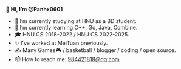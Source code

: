 👋 **Hi, I’m @Panhx0601**
- 🔭 I’m currently studying at HNU as a BD student.
- 🌱 I’m currently learning C++, Go, Java, Combine.
- 🎓 HNU CS 2018-2022 / HNU CS 2022-2025.
- ✨ I've worked at MeiTuan previously.
- ✍ Many Games🎮 / basketball / blogger / coding / open source.
- 📫 How to reach me: [984421818@qq.com](mailto:984421818@qq.com)

<!---
Panhx0601/Panhx0601 is a ✨ special ✨ repository because its `README.md` (this file) appears on your GitHub profile.
You can click the Preview link to take a look at your changes.
--->
